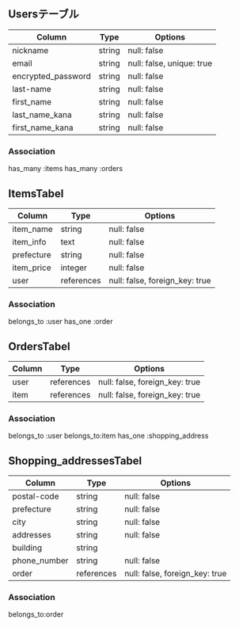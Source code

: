 ## Usersテーブル

|Column            |Type  |Options                  |
|------------------|------|-------------------------|
|nickname          |string|null: false              |
|email             |string|null: false, unique: true|
|encrypted_password|string|null: false              |
|last-name         |string|null: false              |
|first_name        |string|null: false              |
|last_name_kana    |string|null: false              |
|first_name_kana   |string|null: false              |

### Association
has_many :items
has_many :orders


## ItemsTabel

|Column    |Type      |Options                       |
|----------|----------|------------------------------|
|item_name |string    |null: false                   |
|item_info |text      |null: false                   |
|prefecture|string    |null: false                   |
|item_price|integer   |null: false                   |
|user      |references|null: false, foreign_key: true|

### Association
belongs_to :user
has_one :order


## OrdersTabel

|Column|Type      |Options                       |
|------|----------|------------------------------|
|user  |references|null: false, foreign_key: true|
|item  |references|null: false, foreign_key: true|

### Association
belongs_to :user
belongs_to:item
has_one :shopping_address


## Shopping_addressesTabel

|Column      |Type      |Options                           |
|------------|----------|----------------------------------|
|postal-code |string    |null: false                       |
|prefecture  |string    |null: false                       |
|city        |string    |null: false                       |
|addresses   |string    |null: false                       |
|building    |string    |                                  |
|phone_number|string    |null: false                       |
|order       |references|null: false, foreign_key: true|

### Association
belongs_to:order